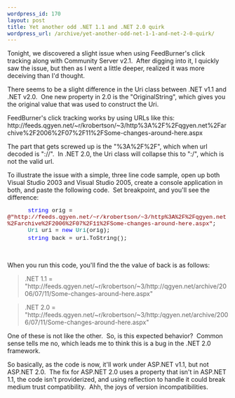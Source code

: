 ```yaml
--- 
wordpress_id: 170
layout: post
title: Yet another odd .NET 1.1 and .NET 2.0 quirk
wordpress_url: /archive/yet-another-odd-net-1-1-and-net-2-0-quirk/
---
```


<p>Tonight, we discovered a slight issue when using FeedBurner&#39;s click tracking along with Community Server v2.1.&nbsp; After digging into it, I quickly saw the issue, but then as I went a little deeper, realized it was more deceiving than I&#39;d thought.</p><p>There seems to be a slight difference in the Uri class between .NET v1.1 and .NET v2.0.&nbsp; One new property in 2.0 is the &quot;OriginalString&quot;, which gives you the original value that was used to construct the Uri.</p><p>FeedBurner&#39;s click tracking works by using URLs like this:&nbsp; http://feeds.qgyen.net/~r/krobertson/~3/http%3A%2F%2Fqgyen.net%2Farchive%2F2006%2F07%2F11%2FSome-changes-around-here.aspx</p><p>The part that gets screwed up is the &quot;%3A%2F%2F&quot;, which when url decoded is &quot;://&quot;.&nbsp; In .NET 2.0, the Uri class will collapse this to &quot;:/&quot;, which is not the valid url.</p><p>To illustrate the issue with a simple, three line code sample, open up both Visual Studio 2003 and Visual Studio 2005, create a console application in both, and paste the following code.&nbsp; Set breakpoint, and you&#39;ll see the difference:</p>   <p class="MsoNormal"><font face="Courier New" size="2"><span>&nbsp;&nbsp;&nbsp;&nbsp;&nbsp; <font color="blue"><span>string</span></font> orig = <font color="maroon"><span>@&quot;http://feeds.qgyen.net/~r/krobertson/~3/http%3A%2F%2Fqgyen.net%2Farchive%2F2006%2F07%2F11%2FSome-changes-around-here.aspx&quot;</span></font>;<br />&nbsp;&nbsp;&nbsp;&nbsp;&nbsp; <font color="teal"><span>Uri</span></font> uri = <font color="blue"><span>new</span></font> <font color="teal"><span>Uri</span></font>(orig);<br />&nbsp;&nbsp;&nbsp;&nbsp;&nbsp; <font color="blue"><span>string</span></font> back =  uri.ToString();</span></font>&nbsp;</p><p class="MsoNormal">&nbsp;</p><p class="MsoNormal">When you run this code, you&#39;ll find the the value of back is as follows:</p><blockquote><p class="MsoNormal">.NET 1.1 = &quot;http://feeds.qgyen.net/~r/krobertson/~3/http://qgyen.net/archive/2006/07/11/Some-changes-around-here.aspx&quot;</p></blockquote><blockquote><p class="MsoNormal">.NET 2.0 = &quot;http://feeds.qgyen.net/~r/krobertson/~3/http:/qgyen.net/archive/2006/07/11/Some-changes-around-here.aspx&quot;</p></blockquote><p class="MsoNormal">One of these is not like the other.&nbsp; So, is this expected behavior?&nbsp; Common sense tells me no, which leads me to think this is a bug in the .NET 2.0 framework.<br /></p><p class="MsoNormal">So basically, as the code is now, it&#39;ll work under ASP.NET v1.1, but not ASP.NET 2.0.&nbsp; The fix for ASP.NET 2.0 uses a property that isn&#39;t in ASP.NET 1.1, the code isn&#39;t providerized, and using reflection to handle it could break medium trust compatibility.&nbsp; Ahh, the joys of version incompatibilities. <br /></p>
         

